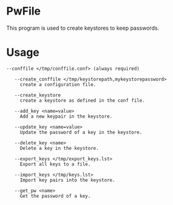 # PwFile

This program is used to create keystores to keep passwords.

# Usage

    --conffile </tmp/conffile.conf> (always required)

       --create_conffile </tmp/keystorepath,mykeystorepassword>
         create a configuration file.

       --create_keystore
         create a keystore as defined in the conf file.

       --add_key <name=value>
         Add a new keypair in the keystore.

       --update_key <name=value>
         Update the password of a key in the keystore.

       --delete_key <name>
         Delete a key in the keystore.

       --export_keys </tmp/export_keys.lst>
         Export all keys to a file.

       --import_keys </tmp/keys.lst>
         Import key pairs into the keystore.

       --get_pw <name>
         Get the password of a key.


